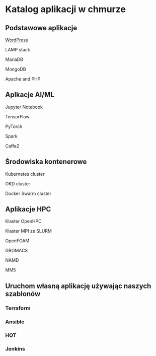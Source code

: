 # Katalog aplikacji w chmurze

## Podstawowe aplikacje

[WordPress](hots/wordpress/README.md)

LAMP stack

MariaDB

MongoDB

Apache and PHP

## Aplkacje AI/ML

Jupyter Notebook

TensorFlow

PyTorch

Spark

Caffe2

## Środowiska kontenerowe

Kubernetes cluster

OKD cluster

Docker Swarm cluster

## Aplikacje HPC

Klaster OpenHPC

Klaster MPI ze SLURM

OpenFOAM

GROMACS

NAMD

MM5

## Uruchom własną aplikację używając naszych szablonów

### Terraform

### Ansible

### HOT

### Jenkins
